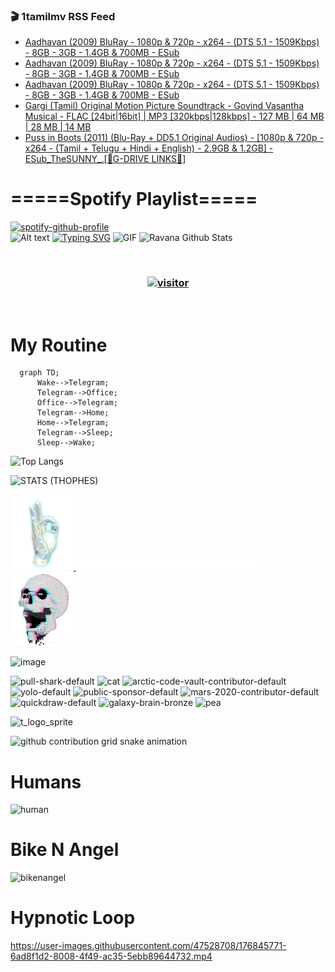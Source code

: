 ### 🎬 1tamilmv RSS Feed

<!-- BLOG-POST-LIST:START -->
- [Aadhavan &lpar;2009&rpar; BluRay - 1080p &amp; 720p - x264 - &lpar;DTS 5.1 - 1509Kbps&rpar; - 8GB - 3GB - 1.4GB &amp; 700MB - ESub](https://www.1tamilmv.click/index.php?/forums/topic/165877-aadhavan-2009-bluray-1080p-720p-x264-dts-51-1509kbps-8gb-3gb-14gb-700mb-esub/&do=findComment&comment=331314)
- [Aadhavan &lpar;2009&rpar; BluRay - 1080p &amp; 720p - x264 - &lpar;DTS 5.1 - 1509Kbps&rpar; - 8GB - 3GB - 1.4GB &amp; 700MB - ESub](https://www.1tamilmv.click/index.php?/forums/topic/165877-aadhavan-2009-bluray-1080p-720p-x264-dts-51-1509kbps-8gb-3gb-14gb-700mb-esub/&do=findComment&comment=331313)
- [Aadhavan &lpar;2009&rpar; BluRay - 1080p &amp; 720p - x264 - &lpar;DTS 5.1 - 1509Kbps&rpar; - 8GB - 3GB - 1.4GB &amp; 700MB - ESub](https://www.1tamilmv.click/index.php?/forums/topic/165877-aadhavan-2009-bluray-1080p-720p-x264-dts-51-1509kbps-8gb-3gb-14gb-700mb-esub/&do=findComment&comment=331312)
- [Gargi &lpar;Tamil&rpar; Original Motion Picture Soundtrack - Govind Vasantha Musical - FLAC [24bit|16bit] | MP3 [320kbps|128kbps] - 127 MB | 64 MB | 28 MB | 14 MB](https://www.1tamilmv.click/index.php?/forums/topic/165861-gargi-tamil-original-motion-picture-soundtrack-govind-vasantha-musical-flac-24bit16bit-mp3-320kbps128kbps-127-mb-64-mb-28-mb-14-mb/&do=findComment&comment=331311)
- [Puss in Boots &lpar;2011&rpar; &lpar;Blu-Ray + DD5.1 Original Audios&rpar; - [1080p &amp; 720p - x264 - &lpar;Tamil + Telugu + Hindi + English&rpar; - 2.9GB &amp; 1.2GB] - ESub_TheSUNNY_.[🔰G-DRIVE LINKS🔰]](https://www.1tamilmv.click/index.php?/forums/topic/165885-puss-in-boots-2011-blu-ray-dd51-original-audios-1080p-720p-x264-tamil-telugu-hindi-english-29gb-12gb-esub_thesunny_%F0%9F%94%B0g-drive-links%F0%9F%94%B0/&do=findComment&comment=331310)
<!-- BLOG-POST-LIST:END -->

# =====Spotify Playlist=====
[![spotify-github-profile](https://spotify-github-profile.vercel.app/api/view?uid=31rfzgmuvvewegdlxvlev4ynz4vu&cover_image=true&theme=default&bar_color=53b14f&bar_color_cover=true)](https://ravana69.github.io/rss)
</br>
![Alt text](https://spotify-recently-played-readme.vercel.app/api?user=31rfzgmuvvewegdlxvlev4ynz4vu)
[![Typing SVG](https://readme-typing-svg.herokuapp.com?color=%2336BCF7&center=true&vCenter=true&multiline=true&height=81&lines=I+AM+RAVANA;CONTACT+ME+ON+TELEGRAM%3A+%40R4V4N4)](https://git.io/typing-svg)
<img align="centre" height="400px" width="490px" alt="GIF" src="https://github.com/ravana69/ravana69/blob/master/rvm.gif" />
![Ravana Github Stats](https://github-readme-stats.vercel.app/api?username=ravana69&&show_icons=true&theme=radical)

<br />
<h3 align="center"> <a href="https://t.me/r4v4n4"><img src="https://profile-counter.glitch.me/ravana69/count.svg" alt="visitor" width="600"></a> </h3>
</br>

<H1>My Routine</H1>

```mermaid
  graph TD;
      Wake-->Telegram;
      Telegram-->Office;
      Office-->Telegram;
      Telegram-->Home;
      Home-->Telegram;
      Telegram-->Sleep;
      Sleep-->Wake;
```
![Top Langs](https://github-readme-stats.vercel.app/api/top-langs/?username=ravana69&&show_icons=true&theme=radical)

![STATS (THOPHES)](https://github-profile-trophy.vercel.app/?username=ravana69&theme=gruvbox&margin-w=10&margin-h=15&column=8)
<br />
<p align="left">
    <a href="#">
        <img width="20%" src="./assets/images/hand.gif" alt="" />
    </a>
    <a href="#">
        <img width="59%" src="./assets/images/spacer.png" alt="" >
    </a>
    <a href="#">
        <img width="20%" src="./assets/images/skull.gif" alt="" />
    </a>
</p>


![image](https://user-images.githubusercontent.com/47528708/175298537-0623dc00-7b1a-4ec1-b5b1-71768763a234.png)

<img width="148" alt="pull-shark-default" src="https://user-images.githubusercontent.com/47528708/176419715-70981865-4dc6-489a-8a1a-06842db67b15.gif"> <img width="148" alt="cat" src="https://user-images.githubusercontent.com/47528708/179149594-60701d0e-e626-415f-9958-80736351eadd.gif"> <img width="148" alt="arctic-code-vault-contributor-default" src="https://user-images.githubusercontent.com/47528708/175267501-e1fbbb8f-c2b2-4882-b865-2ac4debef26c.png"> <img width="148" alt="yolo-default" src="https://user-images.githubusercontent.com/47528708/175267654-281a1880-1129-4b7b-bf2f-de5dd2bc5afa.png"> <img width="148" alt="public-sponsor-default" src="https://user-images.githubusercontent.com/47528708/175268448-2e78cc75-fb25-4d76-bd22-7df520446b45.png"> <img width="148" alt="mars-2020-contributor-default" src="https://user-images.githubusercontent.com/47528708/175268475-de6d987a-3be9-4353-86a5-23b422559355.png"> <img width="148" alt="quickdraw-default" src="https://user-images.githubusercontent.com/47528708/179148665-33e7c2c8-5d95-413e-8b25-6862820a5fe7.png"> <img width="148" alt="galaxy-brain-bronze" src="https://user-images.githubusercontent.com/47528708/176419717-e2fdca8b-0fdc-47dd-9511-a7ff52178a33.gif"> <img width="148" alt="pea" src="https://user-images.githubusercontent.com/47528708/179149608-800ce6e1-7d24-4bfe-8e84-5628e6d5497d.gif">

![t_logo_sprite](https://user-images.githubusercontent.com/47528708/175293007-21ff1792-1fca-4be3-bcae-12fdc3aa414f.svg)

![github contribution grid snake animation](https://raw.githubusercontent.com/ravana69/ravana69/output/github-contribution-grid-snake-dark.svg#gh-dark-mode-only)

# Humans
<img width="170" alt="human" src="https://user-images.githubusercontent.com/47528708/176413829-c142d478-1c96-4c3c-a2a4-2dd35374c335.gif">

# Bike N Angel
<img width="170" alt="bikenangel" src="https://user-images.githubusercontent.com/47528708/176616968-3a44f91e-8016-477c-9bb5-c4689a1adbee.gif">

# Hypnotic Loop

https://user-images.githubusercontent.com/47528708/176845771-6ad8f1d2-8008-4f49-ac35-5ebb89644732.mp4

